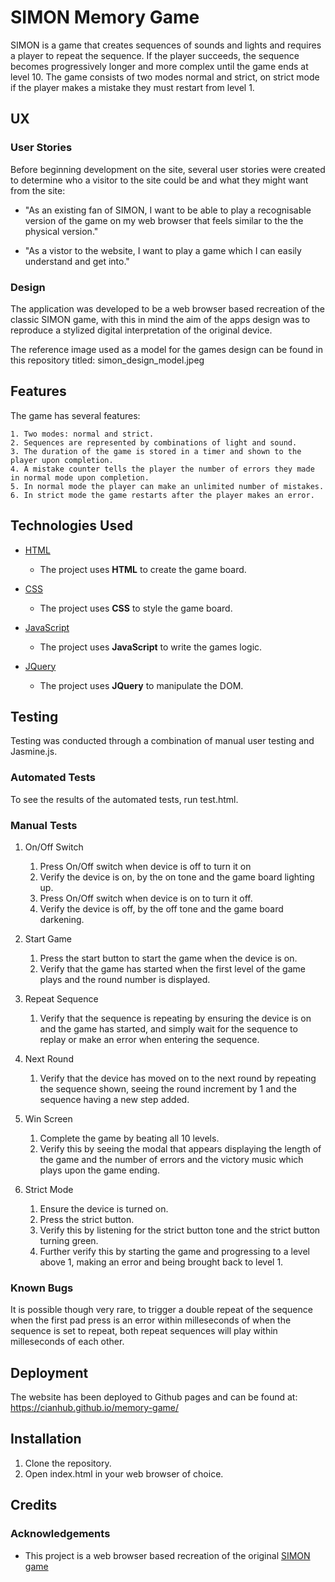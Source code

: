 # SIMON Memory Game 

SIMON is a game that creates sequences of sounds and lights and requires a player to repeat the sequence. If the player succeeds, the sequence becomes progressively longer and more complex until the game ends at level 10. The game consists of two modes normal and strict, on strict mode if the player makes a mistake they must restart from level 1.
 
## UX

### User Stories

Before beginning development on the site, several user stories were created to determine who a visitor to the site could be and what they might want from the site:

- "As an existing fan of SIMON, I want to be able to play a recognisable version of the game on my web browser that feels similar to the the physical version."

- "As a vistor to the website, I want to play a game which I can easily understand and get into."

### Design

The application was developed to be a web browser based recreation of the classic SIMON game, with this in mind the aim of the apps design was to reproduce a stylized digital interpretation of the original device.

The reference image used as a model for the games design can be found in this repository titled: simon_design_model.jpeg

## Features

The game has several features:

    1. Two modes: normal and strict.
    2. Sequences are represented by combinations of light and sound.
    3. The duration of the game is stored in a timer and shown to the player upon completion.
    4. A mistake counter tells the player the number of errors they made in normal mode upon completion.
    5. In normal mode the player can make an unlimited number of mistakes.
    6. In strict mode the game restarts after the player makes an error.

## Technologies Used

- [HTML](https://www.w3.org/)
    - The project uses **HTML** to create the game board.

- [CSS](https://www.w3.org/)
    - The project uses **CSS** to style the game board.

- [JavaScript](https://developer.mozilla.org/bm/docs/Web/JavaScript)
    - The project uses **JavaScript** to write the games logic.

- [JQuery](https://jquery.com/)
    - The project uses **JQuery** to manipulate the DOM.

## Testing

Testing was conducted through a combination of manual user testing and Jasmine.js. 

### Automated Tests

To see the results of the automated tests, run test.html.

### Manual Tests

1. On/Off Switch
    1. Press On/Off switch when device is off to turn it on
    2. Verify the device is on, by the on tone and the game board lighting up.
    3. Press On/Off switch when device is on to turn it off.
    4. Verify the device is off, by the off tone and the game board darkening.

2. Start Game
    1. Press the start button to start the game when the device is on.
    2. Verify that the game has started when the first level of the game plays and the round number is displayed.

3. Repeat Sequence
    1. Verify that the sequence is repeating by ensuring the device is on and the game has started, and simply wait for the sequence to replay or make an error when entering the sequence.

4. Next Round
    1. Verify that the device has moved on to the next round by repeating the sequence shown, seeing the round increment by 1 and the sequence having a new step added.

5. Win Screen
    1. Complete the game by beating all 10 levels.
    2. Verify this by seeing the modal that appears displaying the length of the game and the number of errors and the victory music which plays upon the game ending.

6. Strict Mode
    1. Ensure the device is turned on.
    2. Press the strict button.
    3. Verify this by listening for the strict button tone and the strict button turning green.
    4. Further verify this by starting the game and progressing to a level above 1, making an error and being brought back to level 1.

### Known Bugs

It is possible though very rare, to trigger a double repeat of the sequence when the first pad press is an error within milleseconds of when the sequence is set to repeat, both repeat sequences will play within milleseconds of each other.

## Deployment

The website has been deployed to Github pages and can be found at: <https://cianhub.github.io/memory-game/>

## Installation

1. Clone the repository.
2. Open index.html in your web browser of choice.

## Credits

### Acknowledgements

- This project is a web browser based recreation of the original [SIMON game](https://en.wikipedia.org/wiki/Simon_(game))
